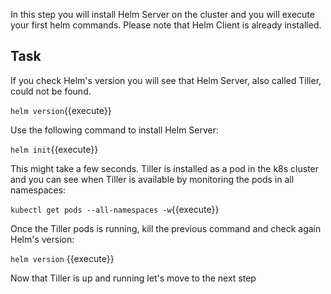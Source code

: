 In this step you will install Helm Server on the cluster and you will execute your first helm commands. Please note that Helm Client is already installed.

## Task

If you check Helm's version you will see that Helm Server, also called Tiller, could not be found.

`helm version`{{execute}}

Use the following command to install Helm Server:

`helm init`{{execute}}

This might take a few seconds. Tiller is installed as a pod in the k8s cluster and you can see when Tiller is available by monitoring the pods in all namespaces:

`kubectl get pods --all-namespaces -w`{{execute}}

Once the Tiller pods is running, kill the previous command and check again Helm's version: 

`helm version` {{execute}}

Now that Tiller is up and running let's move to the next step